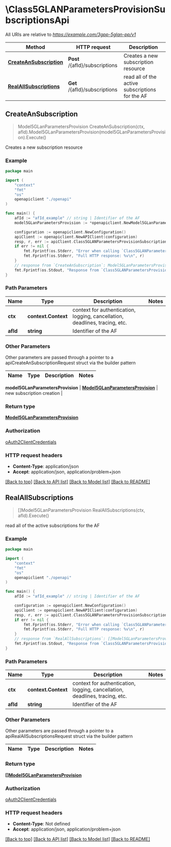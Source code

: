 # \Class5GLANParametersProvisionSubscriptionsApi

All URIs are relative to *https://example.com/3gpp-5glan-pp/v1*

Method | HTTP request | Description
------------- | ------------- | -------------
[**CreateAnSubscription**](Class5GLANParametersProvisionSubscriptionsApi.md#CreateAnSubscription) | **Post** /{afId}/subscriptions | Creates a new subscription resource
[**RealAllSubscriptions**](Class5GLANParametersProvisionSubscriptionsApi.md#RealAllSubscriptions) | **Get** /{afId}/subscriptions | read all of the active subscriptions for the AF



## CreateAnSubscription

> Model5GLanParametersProvision CreateAnSubscription(ctx, afId).Model5GLanParametersProvision(model5GLanParametersProvision).Execute()

Creates a new subscription resource

### Example

```go
package main

import (
    "context"
    "fmt"
    "os"
    openapiclient "./openapi"
)

func main() {
    afId := "afId_example" // string | Identifier of the AF
    model5GLanParametersProvision := *openapiclient.NewModel5GLanParametersProvision(*openapiclient.NewModel5GLanParameters("ExterGroupId_example", map[string]string{"key": "Inner_example"}, "Dnn_example", *openapiclient.NewSnssai(int32(123)), *openapiclient.NewPduSessionType(), map[string]AppDescriptor{"key": *openapiclient.NewAppDescriptor("OsId_example", map[string]string{"key": "Inner_example"})}), "SuppFeat_example") // Model5GLanParametersProvision | new subscription creation

    configuration := openapiclient.NewConfiguration()
    apiClient := openapiclient.NewAPIClient(configuration)
    resp, r, err := apiClient.Class5GLANParametersProvisionSubscriptionsApi.CreateAnSubscription(context.Background(), afId).Model5GLanParametersProvision(model5GLanParametersProvision).Execute()
    if err != nil {
        fmt.Fprintf(os.Stderr, "Error when calling `Class5GLANParametersProvisionSubscriptionsApi.CreateAnSubscription``: %v\n", err)
        fmt.Fprintf(os.Stderr, "Full HTTP response: %v\n", r)
    }
    // response from `CreateAnSubscription`: Model5GLanParametersProvision
    fmt.Fprintf(os.Stdout, "Response from `Class5GLANParametersProvisionSubscriptionsApi.CreateAnSubscription`: %v\n", resp)
}
```

### Path Parameters


Name | Type | Description  | Notes
------------- | ------------- | ------------- | -------------
**ctx** | **context.Context** | context for authentication, logging, cancellation, deadlines, tracing, etc.
**afId** | **string** | Identifier of the AF | 

### Other Parameters

Other parameters are passed through a pointer to a apiCreateAnSubscriptionRequest struct via the builder pattern


Name | Type | Description  | Notes
------------- | ------------- | ------------- | -------------

 **model5GLanParametersProvision** | [**Model5GLanParametersProvision**](Model5GLanParametersProvision.md) | new subscription creation | 

### Return type

[**Model5GLanParametersProvision**](Model5GLanParametersProvision.md)

### Authorization

[oAuth2ClientCredentials](../README.md#oAuth2ClientCredentials)

### HTTP request headers

- **Content-Type**: application/json
- **Accept**: application/json, application/problem+json

[[Back to top]](#) [[Back to API list]](../README.md#documentation-for-api-endpoints)
[[Back to Model list]](../README.md#documentation-for-models)
[[Back to README]](../README.md)


## RealAllSubscriptions

> []Model5GLanParametersProvision RealAllSubscriptions(ctx, afId).Execute()

read all of the active subscriptions for the AF

### Example

```go
package main

import (
    "context"
    "fmt"
    "os"
    openapiclient "./openapi"
)

func main() {
    afId := "afId_example" // string | Identifier of the AF

    configuration := openapiclient.NewConfiguration()
    apiClient := openapiclient.NewAPIClient(configuration)
    resp, r, err := apiClient.Class5GLANParametersProvisionSubscriptionsApi.RealAllSubscriptions(context.Background(), afId).Execute()
    if err != nil {
        fmt.Fprintf(os.Stderr, "Error when calling `Class5GLANParametersProvisionSubscriptionsApi.RealAllSubscriptions``: %v\n", err)
        fmt.Fprintf(os.Stderr, "Full HTTP response: %v\n", r)
    }
    // response from `RealAllSubscriptions`: []Model5GLanParametersProvision
    fmt.Fprintf(os.Stdout, "Response from `Class5GLANParametersProvisionSubscriptionsApi.RealAllSubscriptions`: %v\n", resp)
}
```

### Path Parameters


Name | Type | Description  | Notes
------------- | ------------- | ------------- | -------------
**ctx** | **context.Context** | context for authentication, logging, cancellation, deadlines, tracing, etc.
**afId** | **string** | Identifier of the AF | 

### Other Parameters

Other parameters are passed through a pointer to a apiRealAllSubscriptionsRequest struct via the builder pattern


Name | Type | Description  | Notes
------------- | ------------- | ------------- | -------------


### Return type

[**[]Model5GLanParametersProvision**](Model5GLanParametersProvision.md)

### Authorization

[oAuth2ClientCredentials](../README.md#oAuth2ClientCredentials)

### HTTP request headers

- **Content-Type**: Not defined
- **Accept**: application/json, application/problem+json

[[Back to top]](#) [[Back to API list]](../README.md#documentation-for-api-endpoints)
[[Back to Model list]](../README.md#documentation-for-models)
[[Back to README]](../README.md)

